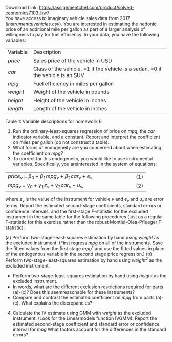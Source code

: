 Download Link: https://assignmentchef.com/product/solved-economics7103-hw7
<br>
You have access to imaginary vehicle sales data from 2017 (<em>instrumentalvehicles.csv</em>). You are interested in estimating the hedonic price of an additional mile per gallon as part of a larger analysis of willingness to pay for fuel efficiency. In your data, you have the following variables:

<table width="526">

 <tbody>

  <tr>

   <td width="64">Variable</td>

   <td width="462">Description</td>

  </tr>

  <tr>

   <td width="64"><em>price</em></td>

   <td width="462">Sales price of the vehicle in USD</td>

  </tr>

  <tr>

   <td width="64"><em>car</em></td>

   <td width="462">Class of the vehicle. =1 if the vehicle is a sedan, =0 if the vehicle is an SUV</td>

  </tr>

  <tr>

   <td width="64"><em>mpg</em></td>

   <td width="462">Fuel efficiency in miles per gallon</td>

  </tr>

  <tr>

   <td width="64"><em>weight</em></td>

   <td width="462">Weight of the vehicle in pounds</td>

  </tr>

  <tr>

   <td width="64"><em>height</em></td>

   <td width="462">Height of the vehicle in inches</td>

  </tr>

  <tr>

   <td width="64"><em>length</em></td>

   <td width="462">Length of the vehicle in inches</td>

  </tr>

 </tbody>

</table>

Table 1: Variable descriptions for homework 6.

<ol>

 <li>Run the ordinary-least-squares regression of price on <em>mpg</em>, the <em>car </em>indicator variable, and a constant. Report and interpret the coefficient on miles per gallon (do not construct a table).</li>

 <li>What forms of endogeneity are you concerned about when estimating the coefficient on <em>mpg</em>?</li>

 <li>To correct for this endogeneity, you would like to use instrumental variables. Specifically, you areinterested in the system of equations:</li>

</ol>

<table width="401">

 <tbody>

  <tr>

   <td width="384"><em>price<sub>v </sub></em>= <em>β</em><sub>0 </sub>+ <em>β</em><sub>1</sub><em>mpg<sub>v </sub></em>+ <em>β</em><sub>2</sub><em>car<sub>v </sub></em>+ <em>e<sub>v</sub></em></td>

   <td width="17">(1)</td>

  </tr>

  <tr>

   <td width="384"><em>mpg<sub>v </sub></em>= <em>γ</em><sub>0 </sub>+ <em>γ</em><sub>1</sub><em>z<sub>v </sub></em>+ <em>γ</em><sub>2</sub><em>car<sub>v </sub></em>+ <em>u<sub>v</sub>,</em></td>

   <td width="17">(2)</td>

  </tr>

 </tbody>

</table>

where <em>z<sub>v </sub></em>is the value of the instrument for vehicle <em>v </em>and <em>e<sub>v </sub></em>and <em>u<sub>v </sub></em>are error terms. Report the estimated second-stage coefficients, standard errors or confidence intervals, and the first-stage <em>F</em>-statistic for the excluded instrument in the same table for the following procedures (just us a regular F-statistic for this exercise rather than the robust Montiel-Olea-Pflueger F-statistic):

(a) Perform two-stage-least-squares estimation by hand using <em>weight </em>as the excluded instrument. (First regress <em>mpg </em>on all of the instruments. Save the fitted values from the first stage <em>mpg</em>ˆ and use the fitted values in place of the endogenous variable in the second stage price regression.) (b) Perform two-stage-least-squares estimation by hand using <em>weight</em><sup>2 </sup>as the excluded instrument.

<ul>

 <li>Perform two-stage-least-squares estimation by hand using <em>height </em>as the excluded instrument.</li>

 <li>In words, what are the different exclusion restrictions required for parts (a)-(c)? Does this seemreasonable for these instruments?</li>

 <li>Compare and contrast the estimated coefficient on <em>mpg </em>from parts (a)-(c). What explains the discrepancies?</li>

</ul>

<ol start="4">

 <li>Calculate the IV estimate using GMM with <em>weight </em>as the excluded instrument. (Look for the Linearmodels function IVGMM). Report the estimated second-stage coefficient and standard error or confidence interval for <em>mpg </em>What factors account for the differences in the standard errors?</li>

</ol>